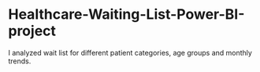 # Healthcare-Waiting-List-Power-BI-project
I analyzed wait list for different patient categories, age groups and monthly trends.
